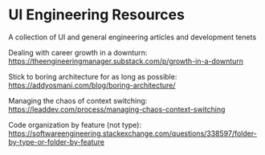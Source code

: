 # UI Engineering Resources
A collection of UI and general engineering articles and development tenets

Dealing with career growth in a downturn:
https://theengineeringmanager.substack.com/p/growth-in-a-downturn

Stick to boring architecture for as long as possible:
https://addyosmani.com/blog/boring-architecture/

Managing the chaos of context switching:
https://leaddev.com/process/managing-chaos-context-switching

Code organization by feature (not type):
https://softwareengineering.stackexchange.com/questions/338597/folder-by-type-or-folder-by-feature
